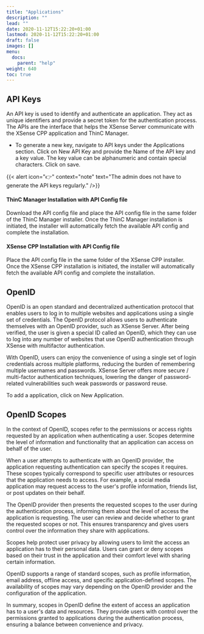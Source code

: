 ```yaml
---
title: "Applications"
description: ""
lead: ""
date: 2020-11-12T15:22:20+01:00
lastmod: 2020-11-12T15:22:20+01:00
draft: false
images: []
menu: 
  docs:
    parent: "help"
weight: 640
toc: true
---
```


## API Keys
An API key is used to identify and authenticate an application. They act as unique identifiers and provide a secret token for the authentication process. The APIs are the interface that helps the XSense Server communicate with the XSense CPP application and ThinC Manager. 

* To generate a new key, navigate to API keys under the Applications section. Click on New API Key and provide the Name of the API key and a key value. The key value can be alphanumeric and contain special characters. Click on save.

{{< alert icon="👉" context="note" text="The admin does not have to generate the API keys regularly." />}}
 	
#### ThinC Manager Installation with API Config file

Download the API config file and place the API config file in the same folder of the ThinC Manager installer. Once the ThinC Manager installation is initiated, the installer will automatically fetch the available API config and complete the installation.

#### XSense CPP Installation with API Config file

Place the API config file in the same folder of the XSense CPP installer. Once the XSense CPP installation is initiated, the installer will automatically fetch the available API config and complete the installation.

## OpenID

OpenID is an open standard and decentralized authentication protocol that enables users to log in to multiple websites and applications using a single set of credentials. The OpenID protocol allows users to authenticate themselves with an OpenID provider, such as XSense Server.  After being verified, the user is given a special ID called an OpenID, which they can use to log into any number of websites that use OpenID authentication through XSense with multifactor authentication.

With OpenID, users can enjoy the convenience of using a single set of login credentials across multiple platforms, reducing the burden of remembering multiple usernames and passwords. XSense Server offers  more secure / multi-factor authentication techniques, lowering the danger of password-related vulnerabilities such weak passwords or password reuse.

To add a application, click on New Application. 





## OpenID Scopes

In the context of OpenID, scopes refer to the permissions or access rights requested by an application when authenticating a user. Scopes determine the level of information and functionality that an application can access on behalf of the user.

When a user attempts to authenticate with an OpenID provider, the application requesting authentication can specify the scopes it requires. These scopes typically correspond to specific user attributes or resources that the application needs to access. For example, a social media application may request access to the user's profile information, friends list, or post updates on their behalf.

The OpenID provider then presents the requested scopes to the user during the authentication process, informing them about the level of access the application is requesting. The user can review and decide whether to grant the requested scopes or not. This ensures transparency and gives users control over the information they share with applications.

Scopes help protect user privacy by allowing users to limit the access an application has to their personal data. Users can grant or deny scopes based on their trust in the application and their comfort level with sharing certain information.

OpenID supports a range of standard scopes, such as profile information, email address, offline access, and specific application-defined scopes. The availability of scopes may vary depending on the OpenID provider and the configuration of the application.

In summary, scopes in OpenID define the extent of access an application has to a user's data and resources. They provide users with control over the permissions granted to applications during the authentication process, ensuring a balance between convenience and privacy.
